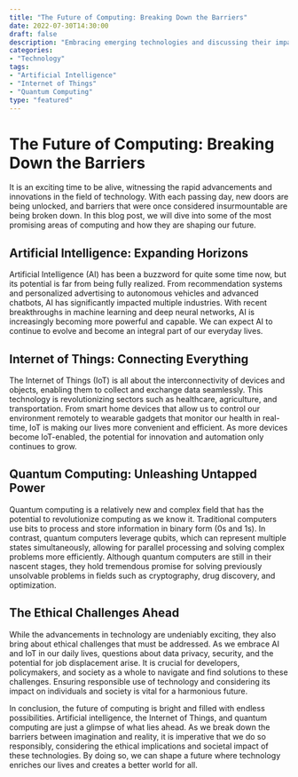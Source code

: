 ```yaml
--- 
title: "The Future of Computing: Breaking Down the Barriers" 
date: 2022-07-30T14:30:00 
draft: false 
description: "Embracing emerging technologies and discussing their impact on society." 
categories: 
- "Technology" 
tags: 
- "Artificial Intelligence" 
- "Internet of Things" 
- "Quantum Computing" 
type: "featured" 
--- 
```


# The Future of Computing: Breaking Down the Barriers

It is an exciting time to be alive, witnessing the rapid advancements and innovations in the field of technology. With each passing day, new doors are being unlocked, and barriers that were once considered insurmountable are being broken down. In this blog post, we will dive into some of the most promising areas of computing and how they are shaping our future.

## Artificial Intelligence: Expanding Horizons

Artificial Intelligence (AI) has been a buzzword for quite some time now, but its potential is far from being fully realized. From recommendation systems and personalized advertising to autonomous vehicles and advanced chatbots, AI has significantly impacted multiple industries. With recent breakthroughs in machine learning and deep neural networks, AI is increasingly becoming more powerful and capable. We can expect AI to continue to evolve and become an integral part of our everyday lives.

## Internet of Things: Connecting Everything

The Internet of Things (IoT) is all about the interconnectivity of devices and objects, enabling them to collect and exchange data seamlessly. This technology is revolutionizing sectors such as healthcare, agriculture, and transportation. From smart home devices that allow us to control our environment remotely to wearable gadgets that monitor our health in real-time, IoT is making our lives more convenient and efficient. As more devices become IoT-enabled, the potential for innovation and automation only continues to grow.

## Quantum Computing: Unleashing Untapped Power

Quantum computing is a relatively new and complex field that has the potential to revolutionize computing as we know it. Traditional computers use bits to process and store information in binary form (0s and 1s). In contrast, quantum computers leverage qubits, which can represent multiple states simultaneously, allowing for parallel processing and solving complex problems more efficiently. Although quantum computers are still in their nascent stages, they hold tremendous promise for solving previously unsolvable problems in fields such as cryptography, drug discovery, and optimization.

## The Ethical Challenges Ahead

While the advancements in technology are undeniably exciting, they also bring about ethical challenges that must be addressed. As we embrace AI and IoT in our daily lives, questions about data privacy, security, and the potential for job displacement arise. It is crucial for developers, policymakers, and society as a whole to navigate and find solutions to these challenges. Ensuring responsible use of technology and considering its impact on individuals and society is vital for a harmonious future.

In conclusion, the future of computing is bright and filled with endless possibilities. Artificial intelligence, the Internet of Things, and quantum computing are just a glimpse of what lies ahead. As we break down the barriers between imagination and reality, it is imperative that we do so responsibly, considering the ethical implications and societal impact of these technologies. By doing so, we can shape a future where technology enriches our lives and creates a better world for all.
